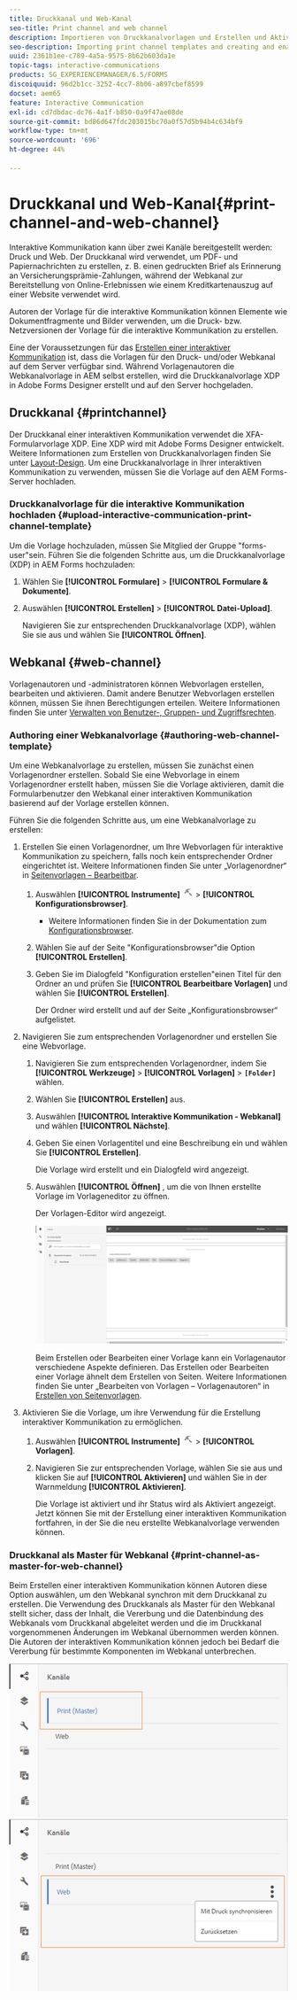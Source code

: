 ```yaml
---
title: Druckkanal und Web-Kanal
seo-title: Print channel and web channel
description: Importieren von Druckkanalvorlagen und Erstellen und Aktivieren von Webkanalvorlagen
seo-description: Importing print channel templates and creating and enabling web channel templates
uuid: 2361b1ee-c789-4a5a-9575-8b62b603da1e
topic-tags: interactive-communications
products: SG_EXPERIENCEMANAGER/6.5/FORMS
discoiquuid: 96d2b1cc-3252-4cc7-8b06-a897cbef8599
docset: aem65
feature: Interactive Communication
exl-id: cd7dbdac-dc76-4a1f-b850-0a9f47ae08de
source-git-commit: bd86d647fdc203015bc70a0f57d5b94b4c634bf9
workflow-type: tm+mt
source-wordcount: '696'
ht-degree: 44%

---
```


# Druckkanal und Web-Kanal{#print-channel-and-web-channel}

Interaktive Kommunikation kann über zwei Kanäle bereitgestellt werden: Druck und Web. Der Druckkanal wird verwendet, um PDF- und Papiernachrichten zu erstellen, z. B. einen gedruckten Brief als Erinnerung an Versicherungsprämie-Zahlungen, während der Webkanal zur Bereitstellung von Online-Erlebnissen wie einem Kreditkartenauszug auf einer Website verwendet wird.

Autoren der Vorlage für die interaktive Kommunikation können Elemente wie Dokumentfragmente und Bilder verwenden, um die Druck- bzw. Netzversionen der Vorlage für die interaktive Kommunikation zu erstellen.

Eine der Voraussetzungen für das [Erstellen einer interaktiver Kommunikation](../../forms/using/create-interactive-communication.md) ist, dass die Vorlagen für den Druck- und/oder Webkanal auf dem Server verfügbar sind. Während Vorlagenautoren die Webkanalvorlage in AEM selbst erstellen, wird die Druckkanalvorlage XDP in Adobe Forms Designer erstellt und auf den Server hochgeladen.

## Druckkanal {#printchannel}

Der Druckkanal einer interaktiven Kommunikation verwendet die XFA-Formularvorlage XDP. Eine XDP wird mit Adobe Forms Designer entwickelt. Weitere Informationen zum Erstellen von Druckkanalvorlagen finden Sie unter [Layout-Design](../../forms/using/layout-design-details.md). Um eine Druckkanalvorlage in Ihrer interaktiven Kommunikation zu verwenden, müssen Sie die Vorlage auf den AEM Forms-Server hochladen.

### Druckkanalvorlage für die interaktive Kommunikation hochladen {#upload-interactive-communication-print-channel-template}

Um die Vorlage hochzuladen, müssen Sie Mitglied der Gruppe &quot;forms-user&quot;sein. Führen Sie die folgenden Schritte aus, um die Druckkanalvorlage (XDP) in AEM Forms hochzuladen:

1. Wählen Sie **[!UICONTROL Formulare]** > **[!UICONTROL Formulare &amp; Dokumente]**.

1. Auswählen **[!UICONTROL Erstellen]** > **[!UICONTROL Datei-Upload]**.

   Navigieren Sie zur entsprechenden Druckkanalvorlage (XDP), wählen Sie sie aus und wählen Sie **[!UICONTROL Öffnen]**.

## Webkanal {#web-channel}

Vorlagenautoren und -administratoren können Webvorlagen erstellen, bearbeiten und aktivieren. Damit andere Benutzer Webvorlagen erstellen können, müssen Sie ihnen Berechtigungen erteilen. Weitere Informationen finden Sie unter [Verwalten von Benutzer-, Gruppen- und Zugriffsrechten](/help/sites-administering/user-group-ac-admin.md).

### Authoring einer Webkanalvorlage {#authoring-web-channel-template}

Um eine Webkanalvorlage zu erstellen, müssen Sie zunächst einen Vorlagenordner erstellen. Sobald Sie eine Webvorlage in einem Vorlagenordner erstellt haben, müssen Sie die Vorlage aktivieren, damit die Formularbenutzer den Webkanal einer interaktiven Kommunikation basierend auf der Vorlage erstellen können.

Führen Sie die folgenden Schritte aus, um eine Webkanalvorlage zu erstellen:

1. Erstellen Sie einen Vorlagenordner, um Ihre Webvorlagen für interaktive Kommunikation zu speichern, falls noch kein entsprechender Ordner eingerichtet ist. Weitere Informationen finden Sie unter „Vorlagenordner“ in [Seitenvorlagen – Bearbeitbar](/help/sites-developing/page-templates-editable.md).

   1. Auswählen **[!UICONTROL Instrumente]** ![tools](assets/tools.png) > **[!UICONTROL Konfigurationsbrowser]**.
      * Weitere Informationen finden Sie in der Dokumentation zum [Konfigurationsbrowser](/help/sites-administering/configurations.md).
   1. Wählen Sie auf der Seite &quot;Konfigurationsbrowser&quot;die Option **[!UICONTROL Erstellen]**.
   1. Geben Sie im Dialogfeld &quot;Konfiguration erstellen&quot;einen Titel für den Ordner an und prüfen Sie **[!UICONTROL Bearbeitbare Vorlagen]** und wählen Sie **[!UICONTROL Erstellen]**.

      Der Ordner wird erstellt und auf der Seite „Konfigurationsbrowser“ aufgelistet.

1. Navigieren Sie zum entsprechenden Vorlagenordner und erstellen Sie eine Webvorlage.

   1. Navigieren Sie zum entsprechenden Vorlagenordner, indem Sie **[!UICONTROL Werkzeuge]** > **[!UICONTROL Vorlagen]** > **`[Folder]`** wählen.
   1. Wählen Sie **[!UICONTROL Erstellen]** aus.
   1. Auswählen **[!UICONTROL Interaktive Kommunikation - Webkanal]** und wählen **[!UICONTROL Nächste]**.
   1. Geben Sie einen Vorlagentitel und eine Beschreibung ein und wählen Sie **[!UICONTROL Erstellen]**.

      Die Vorlage wird erstellt und ein Dialogfeld wird angezeigt.

   1. Auswählen **[!UICONTROL Öffnen]** , um die von Ihnen erstellte Vorlage im Vorlageneditor zu öffnen.

      Der Vorlagen-Editor wird angezeigt.

      ![webchanneltemplate](assets/webchanneltemplate.png)

      Beim Erstellen oder Bearbeiten einer Vorlage kann ein Vorlagenautor verschiedene Aspekte definieren. Das Erstellen oder Bearbeiten einer Vorlage ähnelt dem Erstellen von Seiten. Weitere Informationen finden Sie unter „Bearbeiten von Vorlagen – Vorlagenautoren“ in [Erstellen von Seitenvorlagen](/help/sites-authoring/templates.md).

1. Aktivieren Sie die Vorlage, um ihre Verwendung für die Erstellung interaktiver Kommunikation zu ermöglichen.

   1. Auswählen **[!UICONTROL Instrumente]** ![tools](assets/tools.png) > **[!UICONTROL Vorlagen]**.
   1. Navigieren Sie zur entsprechenden Vorlage, wählen Sie sie aus und klicken Sie auf **[!UICONTROL Aktivieren]** und wählen Sie in der Warnmeldung **[!UICONTROL Aktivieren]**.

      Die Vorlage ist aktiviert und ihr Status wird als Aktiviert angezeigt. Jetzt können Sie mit der Erstellung einer interaktiven Kommunikation fortfahren, in der Sie die neu erstellte Webkanalvorlage verwenden können.

### Druckkanal als Master für Webkanal {#print-channel-as-master-for-web-channel}

Beim Erstellen einer interaktiven Kommunikation können Autoren diese Option auswählen, um den Webkanal synchron mit dem Druckkanal zu erstellen. Die Verwendung des Druckkanals als Master für den Webkanal stellt sicher, dass der Inhalt, die Vererbung und die Datenbindung des Webkanals vom Druckkanal abgeleitet werden und die im Druckkanal vorgenommenen Änderungen im Webkanal übernommen werden können. Die Autoren der interaktiven Kommunikation können jedoch bei Bedarf die Vererbung für bestimmte Komponenten im Webkanal unterbrechen.

![Druckkanal als Master](assets/create_ic_print_master_new.png) ![Webkanal mit Druckkanal als Master](assets/create_ic_print_master_web_new.png)
